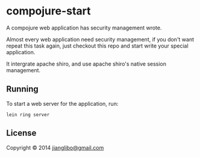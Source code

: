 # compojure-start

A compojure web application has security management wrote.

Almost every web application need security management, if you don't want repeat this task again, just checkout this repo and start write your special application.

It intergrate apache shiro, and use apache shiro's native session management.

## Running

To start a web server for the application, run:

    lein ring server

## License

Copyright © 2014 jianglibo@gmail.com
